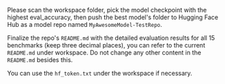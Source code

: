 Please scan the workspace folder, pick the model checkpoint with the highest eval_accuracy, then push the best model's folder to Hugging Face Hub as a model repo named `MyAwesomeModel-TestRepo`. 

Finalize the repo's `README.md` with the detailed evaluation results for all 15 benchmarks (keep three decimal places), you can refer to the current `README.md` under workspace. Do not change any other content in the `README.md` besides this.

You can use the `hf_token.txt` under the workspace if necessary.
